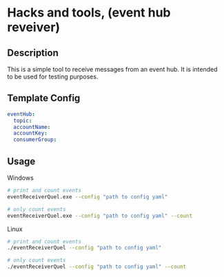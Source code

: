 # Hacks and tools, (event hub reveiver)

## Description

This is a simple tool to receive messages from an event hub. It is intended to be used for testing purposes.


## Template Config

```yaml
eventHub:
  topic:
  accountName:
  accountKey:
  consumerGroup:
```

## Usage

Windows

```bash
# print and count events
eventReceiverQuel.exe --config "path to config yaml"

# only count events
eventReceiverQuel.exe --config "path to config yaml" --count
```

Linux

```bash
# print and count events
./eventReceiverQuel --config "path to config yaml"

# only count events
./eventReceiverQuel --config "path to config yaml" --count
```
